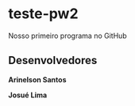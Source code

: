 # teste-pw2
Nosso primeiro  programa no GitHub

## Desenvolvedores
**Arinelson Santos**

**Josué Lima**
